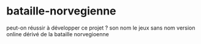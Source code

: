 # bataille-norvegienne
peut-on réussir à développer ce projet ? son nom le jeux sans nom version online dérivé de la bataille norvegioenne
